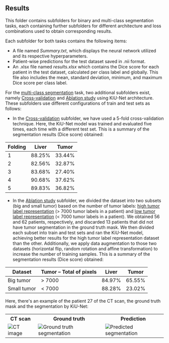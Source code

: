 ## Results

This folder contains subfolders for binary and multi-class segmentation tasks, each containing further subfolders for different architecture and loss combinations used to obtain corresponding results.

Each subfolder for both tasks contains the following items:

- A file named _Summary.txt_, which displays the neural network utilized and its respective hyperparameters.
- Patient-wise predictions for the test dataset saved in .nii format.
- An .xlsx file named _results.xlsx_ which contains the Dice score for each patient in the test dataset, calculated per class label and globally. This file also includes the mean, standard deviation, minimum, and maximum Dice score per class label.

For the [multi-class segmentation](https://github.com/pascutc98/liver-tumor-vessel-segmentation/tree/main/Liver%20and%20tumor/KiU-Net/Results/Multi-class%20segmentation) task, two additional subfolders exist, namely [Cross-validation](https://github.com/pascutc98/liver-tumor-vessel-segmentation/tree/main/Liver%20and%20tumor/KiU-Net/Results/Multi-class%20segmentation/8_CrossValidation_KiUNet_LiTS_CrossEntropyLoss) and [Ablation study](https://github.com/pascutc98/liver-tumor-vessel-segmentation/tree/main/Liver%20and%20tumor/KiU-Net/Results/Multi-class%20segmentation/9_AblationStudy_KiUNet_LiTS_CrossEntropyLoss) using KiU-Net architecture. These subfolders use different configurations of train and test sets as follows:

- In the [Cross-validation](https://github.com/pascutc98/liver-tumor-vessel-segmentation/tree/main/Liver%20and%20tumor/KiU-Net/Results/Multi-class%20segmentation/8_CrossValidation_KiUNet_LiTS_CrossEntropyLoss) subfolder, we have used a 5-fold cross-validation technique. Here, the KiU-Net model was trained and evaluated five times, each time with a different test set. This is a summary of the segmentation results (Dice score) obtained:

| Folding |  Liver  | Tumor  |
| ------- | ------  | ------ |
|    1    |  88.25% | 33.44% |
|    2    |  82.56% | 32.87% |
|    3    |  83.68% | 27.40% |
|    4    |  90.68% | 37.62% |
|    5    |  89.83% | 36.82% |


- In the [Ablation study](https://github.com/pascutc98/liver-tumor-vessel-segmentation/tree/main/Liver%20and%20tumor/KiU-Net/Results/Multi-class%20segmentation/9_AblationStudy_KiUNet_LiTS_CrossEntropyLoss) subfolder, we divided the dataset into two subsets (big and small tumor) based on the number of tumor labels: [high tumor label representation](https://github.com/pascutc98/liver-tumor-vessel-segmentation/tree/main/Liver%20and%20tumor/KiU-Net/Results/Multi-class%20segmentation/9_AblationStudy_KiUNet_LiTS_CrossEntropyLoss/High%20tumor%20representation) (> 7000 tumor labels in a patient) and [low tumor label representation](https://github.com/pascutc98/liver-tumor-vessel-segmentation/tree/main/Liver%20and%20tumor/KiU-Net/Results/Multi-class%20segmentation/9_AblationStudy_KiUNet_LiTS_CrossEntropyLoss/Low%20tumor%20representation) (< 7000 tumor labels in a patient). We obtained 56 and 62 patients, respectively, and discarded 13 patients that did not have tumor segmentation in the ground truth mask. We then divided each subset into train and test sets and ran the KiU-Net model, achieving better results for the high tumor label representation dataset than the other. Additionally, we apply data augmentation to those two datasets (horizontal flip, random rotation and affine transformation) to increase the number of training samples. This is a summary of the segmentation results (Dice score) obtained:

|   Dataset     | Tumor – Total of pixels | Liver  | Tumor  |
| ------------- | ----------------------- | ------ | ------ |
|  Big tumor    |       > 7000            | 84.97% | 65.55% |
|  Small tumor  |       < 7000            | 88.28% | 23.02% |


Here, there's an example of the patient 27 of the CT scan, the ground truth mask and the segmentation by KiU-Net:
<table>
  <tr>
    <th>CT scan</th>
    <th>Ground truth</th>
    <th>Prediction</th>
  </tr>
  <tr>
    <td><img src="../img/ct_pt27.png" alt="CT image"></td>
    <td><img src="../img/gt_pt27.png" alt="Ground truth segmentation"></td>
    <td><img src="../img/pred_pt27.png" alt="Predicted segmentation"></td>
  </tr>
</table>

